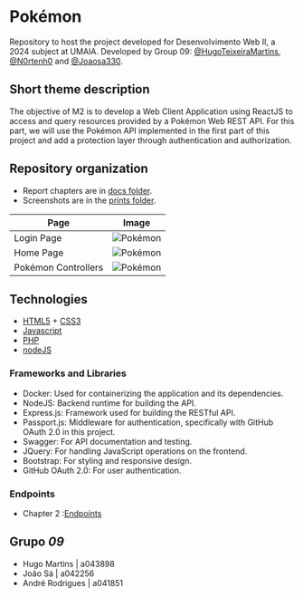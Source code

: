 # Pokémon

Repository to host the project developed for Desenvolvimento Web II, a 2024 subject at UMAIA. Developed by Group 09: [@HugoTeixeiraMartins](https://github.com/HugoTeixeiraMartins), [@N0rtenh0](https://github.com/N0rtenh0) and [@Joaosa330](https://github.com/Joaosa330).

## Short theme description

The objective of M2 is to develop a Web Client Application using ReactJS to access and query resources provided by a Pokémon Web REST API. For this part, we will use the Pokémon API implemented in the first part of this project and add a protection layer through authentication and authorization.

## Repository organization

* Report chapters are in [docs folder](Doc_M2).
* Screenshots are in the [prints folder](Doc_M2).

| Page      | Image |
| ----------- | ----------- |
| Login Page  | ![Pokémon](Doc_m2/image.png)       |
| Home Page | ![Pokémon](Doc_m2/image-2.png)       |
| Pokémon Controllers      | ![Pokémon](Doc_m2/image-3.png)       |

## Technologies

* [HTML5](https://html.spec.whatwg.org/multipage/) + [CSS3](https://www.w3.org/Style/CSS/)
* [Javascript](https://developer.mozilla.org/en-US/docs/Learn/JavaScript)
* [PHP](https://www.php.net/)
* [nodeJS](https://nodejs.org/en/)


### Frameworks and Libraries

* Docker: Used for containerizing the application and its dependencies.
* NodeJS: Backend runtime for building the API.
* Express.js: Framework used for building the RESTful API.
* Passport.js: Middleware for authentication, specifically with GitHub OAuth 2.0 in this project.
* Swagger: For API documentation and testing.
* JQuery: For handling JavaScript operations on the frontend.
* Bootstrap: For styling and responsive design.
* GitHub OAuth 2.0: For user authentication.

### Endpoints

* Chapter 2 :[Endpoints](Docs/Resources.md)

## Grupo _09_
* Hugo Martins | a043898
* João Sá | a042256
* André Rodrigues | a041851

